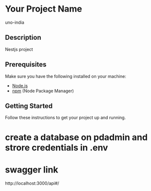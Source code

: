 # Your Project Name 

uno-india

## Description

Nestjs project

## Prerequisites

Make sure you have the following installed on your machine:

- [Node.js](https://nodejs.org/)
- [npm](https://www.npmjs.com/) (Node Package Manager)

## Getting Started

Follow these instructions to get your project up and running.

# create a database on pdadmin and strore credentials in .env


# swagger link

http://localhost:3000/api#/

